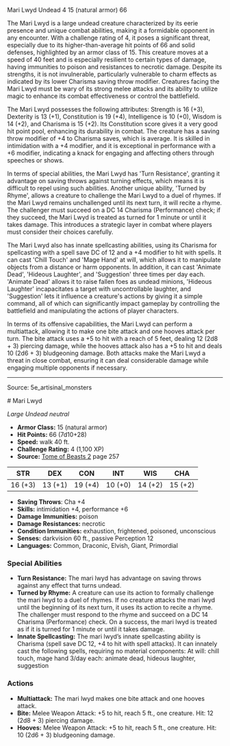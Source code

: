 <MonsterName/>Mari Lwyd</MonsterName>
<CreatureType/>Undead</CreatureType>
<CR/>4</CR>
<AC/>15 (natural armor)</AC>
<HP/>66</HP>
<summary>The Mari Lwyd is a large undead creature characterized by its eerie presence and unique combat abilities, making it a formidable opponent in any encounter. With a challenge rating of 4, it poses a significant threat, especially due to its higher-than-average hit points of 66 and solid defenses, highlighted by an armor class of 15. This creature moves at a speed of 40 feet and is especially resilient to certain types of damage, having immunities to poison and resistances to necrotic damage. Despite its strengths, it is not invulnerable, particularly vulnerable to charm effects as indicated by its lower Charisma saving throw modifier. Creatures facing the Mari Lwyd must be wary of its strong melee attacks and its ability to utilize magic to enhance its combat effectiveness or control the battlefield.</summary>

<detail>

The Mari Lwyd possesses the following attributes: Strength is 16 (+3), Dexterity is 13 (+1), Constitution is 19 (+4), Intelligence is 10 (+0), Wisdom is 14 (+2), and Charisma is 15 (+2). Its Constitution score gives it a very good hit point pool, enhancing its durability in combat. The creature has a saving throw modifier of +4 to Charisma saves, which is average. It is skilled in intimidation with a +4 modifier, and it is exceptional in performance with a +6 modifier, indicating a knack for engaging and affecting others through speeches or shows.

In terms of special abilities, the Mari Lwyd has 'Turn Resistance', granting it advantage on saving throws against turning effects, which means it is difficult to repel using such abilities. Another unique ability, 'Turned by Rhyme', allows a creature to challenge the Mari Lwyd to a duel of rhymes. If the Mari Lwyd remains unchallenged until its next turn, it will recite a rhyme. The challenger must succeed on a DC 14 Charisma (Performance) check; if they succeed, the Mari Lwyd is treated as turned for 1 minute or until it takes damage. This introduces a strategic layer in combat where players must consider their choices carefully.

The Mari Lwyd also has innate spellcasting abilities, using its Charisma for spellcasting with a spell save DC of 12 and a +4 modifier to hit with spells. It can cast 'Chill Touch' and 'Mage Hand' at will, which allows it to manipulate objects from a distance or harm opponents. In addition, it can cast 'Animate Dead', 'Hideous Laughter', and 'Suggestion' three times per day each. 'Animate Dead' allows it to raise fallen foes as undead minions, 'Hideous Laughter' incapacitates a target with uncontrollable laughter, and 'Suggestion' lets it influence a creature's actions by giving it a simple command, all of which can significantly impact gameplay by controlling the battlefield and manipulating the actions of player characters.

In terms of its offensive capabilities, the Mari Lwyd can perform a multiattack, allowing it to make one bite attack and one hooves attack per turn. The bite attack uses a +5 to hit with a reach of 5 feet, dealing 12 (2d8 + 3) piercing damage, while the hooves attack also has a +5 to hit and deals 10 (2d6 + 3) bludgeoning damage. Both attacks make the Mari Lwyd a threat in close combat, ensuring it can deal considerable damage while engaging multiple opponents if necessary.</detail>



---

Source: 5e_artisinal_monsters

<statblock>
# Mari Lwyd

*Large* *Undead* *neutral*

- **Armor Class:** 15 (natural armor)
- **Hit Points:** 66 (7d10+28)
- **Speed:** walk 40 ft.
- **Challenge Rating:** 4 (1,100 XP)
- **Source:** [Tome of Beasts 2](https://koboldpress.com/kpstore/product/tome-of-beasts-2-for-5th-edition) page 257

| STR | DEX | CON | INT | WIS | CHA |
| --- | --- | --- | --- | --- | --- |
| 16 (+3) | 13 (+1) | 19 (+4) | 10 (+0) | 14 (+2) | 15 (+2) |

- **Saving Throws**: Cha +4
- **Skills:** intimidation +4, performance +6
- **Damage Immunities:** poison
- **Damage Resistances:** necrotic
- **Condition Immunities:** exhaustion, frightened, poisoned, unconscious
- **Senses:** darkvision 60 ft., passive Perception 12
- **Languages:** Common, Draconic, Elvish, Giant, Primordial

### Special Abilities

- **Turn Resistance:** The mari lwyd has advantage on saving throws against any effect that turns undead.
- **Turned by Rhyme:** A creature can use its action to formally challenge the mari lwyd to a duel of rhymes. If no creature attacks the mari lwyd until the beginning of its next turn, it uses its action to recite a rhyme. The challenger must respond to the rhyme and succeed on a DC 14 Charisma (Performance) check. On a success, the mari lwyd is treated as if it is turned for 1 minute or until it takes damage.
- **Innate Spellcasting:** The mari lwyd’s innate spellcasting ability is Charisma (spell save DC 12, +4 to hit with spell attacks). It can innately cast the following spells, requiring no material components:
At will: chill touch, mage hand
3/day each: animate dead, hideous laughter, suggestion

### Actions

- **Multiattack:** The mari lwyd makes one bite attack and one hooves attack.
- **Bite:** Melee Weapon Attack: +5 to hit, reach 5 ft., one creature. Hit: 12 (2d8 + 3) piercing damage.
- **Hooves:** Melee Weapon Attack: +5 to hit, reach 5 ft., one creature. Hit: 10 (2d6 + 3) bludgeoning damage.


</statblock>


